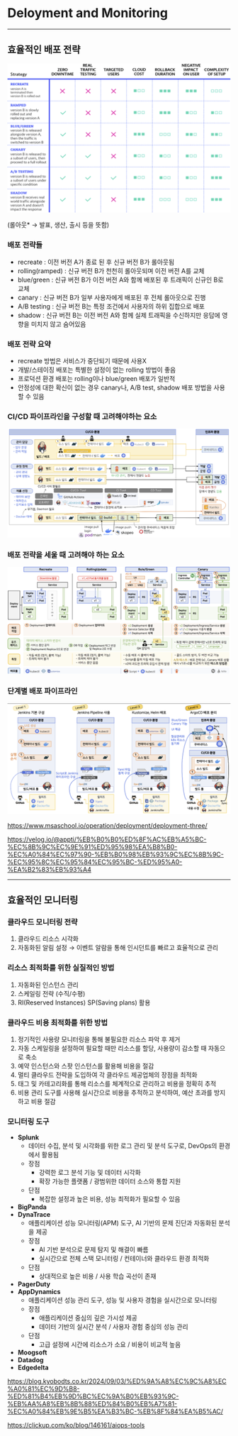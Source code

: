 # Deloyment and Monitoring

---

## 효율적인 배포 전략

![image.png](Deloyment%20and%20Monitoring%20137e62899ea380388c52d27c5a8c6ff4/image.png)

(롤아웃* → 발표, 생산, 출시 등을 뜻함)

### **배포 전략들**

- recreate : 이전 버전 A가 종료 된 후 신규 버전 B가 롤아웃됨
- rolling(ramped) :  신규 버전 B가 천천히 롤아웃되며 이전 버전 A를 교체
- blue/green : 신규 버전 B가 이전 버전 A와 함께 배포된 후 트래픽이 신규인 B로 교체
- canary : 신규 버전 B가 일부 사용자에게 배포된 후 전체 롤아웃으로 진행
- A/B testing : 신규 버전 B는 특정 조건에서 사용자의 하위 집합으로 배포
- shadow : 신규 버전 B는 이전 버전 A와 함께 실제 트래픽을 수신하지만 응답에 영향을 미치지 않고 숨어있음

### **배포 전략 요약**

- recreate 방법은 서비스가 중단되기 때문에 사용X
- 개발/스테이징 배포는 특별한 설정이 없는 rolling 방법이 좋음
- 프로덕션 환경 배포는 rolling이나 blue/green 배포가 일반적
- 안정성에 대한 확신이 없는 경우 canary나, A/B test, shadow 배포 방법을 사용할 수 있음

### **CI/CD 파이프라인을 구성할 때 고려해야하는 요소**

![image.png](Deloyment%20and%20Monitoring%20137e62899ea380388c52d27c5a8c6ff4/image%201.png)

### **배포 전략을 세울 때 고려해야 하는 요소**

![image.png](Deloyment%20and%20Monitoring%20137e62899ea380388c52d27c5a8c6ff4/image%202.png)

### **단계별 배포 파이프라인**

![image.png](Deloyment%20and%20Monitoring%20137e62899ea380388c52d27c5a8c6ff4/image%203.png)

https://www.msaschool.io/operation/deployment/deployment-three/

https://velog.io/@appti/%EB%B0%B0%ED%8F%AC%EB%A5%BC-%EC%8B%9C%EC%9E%91%ED%95%98%EA%B8%B0-%EC%A0%84%EC%97%90-%EB%B0%98%EB%93%9C%EC%8B%9C-%EC%95%8C%EC%95%84%EC%95%BC-%ED%95%A0-%EA%B2%83%EB%93%A4

---

## 효율적인 모니터링

### **클라우드 모니터링 전략**

1. 클라우드 리소스 시각화
2. 자동화된 알림 설정 → 이벤트 알람을 통해 인시던트를 빠르고 효율적으로 관리

### **리소스 최적화를 위한 실질적인 방법**

1. 자동화된 인스턴스 관리
2. 스케일링 전략 (수직/수평)
3. RI(Reserved Instances) SP(Saving plans) 활용

### **클라우드 비용 최적화를 위한 방법**

1. 정기적인 사용량 모니터링을 통해 불필요한 리소스 파악 후 제거
2. 자동 스케일링을 설정하여 필요할 때만 리소스를 할당, 사용량이 감소할 때 자동으로 축소
3. 예약 인스턴스와 스팟 인스턴스를 활용해 비용을 절감
4. 멀티 클라우드 전략을 도입하여 각 클라우드 제공업체의 장점을 최적화
5. 태그 및 카테고리화를 통해 리소스를 체계적으로 관리하고 비용을 정확히 추적
6. 비용 관리 도구를 사용해 실시간으로 비용을 추적하고 분석하여, 예산 초과를 방지하고 비용 절감

### **모니터링 도구**

- **Splunk**
    - 데이터 수집, 분석 및 시각화를 위한 로그 관리 및 분석 도구로, DevOps의 환경에서 활용됨
    - 장점
        - 강력한 로그 분석 기능 및 데이터 시각화
        - 확장 가능한 플랫폼 / 광범위한 데이터 소스와 통합 지원
    - 단점
        - 복잡한 설정과 높은 비용, 성능 최적화가 필요할 수 있음
- **BigPanda**
- **DynaTrace**
    - 애플리케이션 성능 모니터링(APM) 도구, AI 기반의 문제 진단과 자동화된 분석을 제공
    - 장점
        - AI 기반 분석으로 문제 탐지 및 해결이 빠름
        - 실시간으로 전체 스택 모니터링 / 컨테이너와 클라우드 환경 최적화
    - 단점
        - 상대적으로 높은 비용 / 사용 학습 곡선이 존재
- **PagerDuty**
- **AppDynamics**
    - 애플리케이션 성능 관리 도구, 성능 및 사용자 경험을 실시간으로 모니터링
    - 장점
        - 애플리케이션 중심의 깊은 가시성 제공
        - 데이터 기반의 실시간 분석 / 사용자 경험 중심의 성능 관리
    - 단점
        - 고급 설정에 시간에 리소스가 소요 / 비용이 비교적 높음
- **Moogsoft**
- **Datadog**
- **Edgedelta**

https://blog.kyobodts.co.kr/2024/09/03/%ED%9A%A8%EC%9C%A8%EC%A0%81%EC%9D%B8-%ED%81%B4%EB%9D%BC%EC%9A%B0%EB%93%9C-%EB%AA%A8%EB%8B%88%ED%84%B0%EB%A7%81-%EC%A0%84%EB%9E%B5%EA%B3%BC-%EB%8F%84%EA%B5%AC/

https://clickup.com/ko/blog/146161/aiops-tools